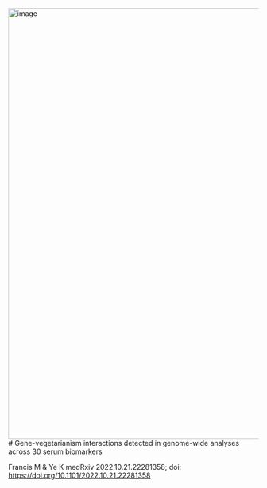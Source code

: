 <img width="867" alt="image" src="https://github.com/michaelofrancis/VegetarianGDI/assets/51752343/c1fda41e-b52c-4b96-95bf-a35d122dd88d">
# Gene-vegetarianism interactions detected in genome-wide analyses across 30 serum biomarkers

Francis M & Ye K
medRxiv 2022.10.21.22281358; doi: https://doi.org/10.1101/2022.10.21.22281358
